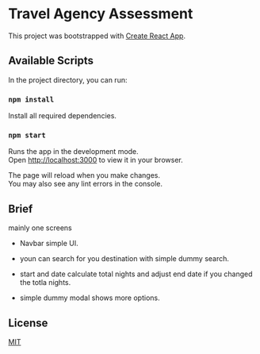 # Travel Agency Assessment

This project was bootstrapped with [Create React App](https://github.com/facebook/create-react-app).

## Available Scripts

In the project directory, you can run:

### `npm install`

Install all required dependencies.

### `npm start`

Runs the app in the development mode.\
Open [http://localhost:3000](http://localhost:3000) to view it in your browser.

The page will reload when you make changes.\
You may also see any lint errors in the console.

## Brief

mainly one screens

- Navbar simple UI.

- youn can search for you destination with simple dummy search.

- start and date calculate total nights and adjust end date if you changed the totla nights.

- simple dummy modal shows more options.

## License

[MIT](https://choosealicense.com/licenses/mit/)
